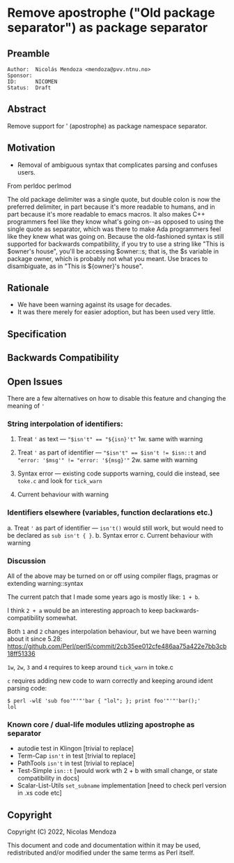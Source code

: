# Remove apostrophe ("Old package separator") as package separator

## Preamble

    Author:  Nicolás Mendoza <mendoza@pvv.ntnu.no>
    Sponsor:
    ID:      NICOMEN
    Status:  Draft

## Abstract

Remove support for ' (apostrophe) as package namespace separator.

## Motivation

* Removal of ambiguous syntax that complicates parsing and confuses users.

From perldoc perlmod

The old package delimiter was a single quote, but double colon is now the preferred delimiter, in part because it's more readable to humans, and in part because it's more readable to emacs macros. It also makes C++ programmers feel like they know what's going on--as opposed to using the single quote as separator, which was there to make Ada programmers feel like they knew what was going on. Because the old-fashioned syntax is still supported for backwards compatibility, if you try to use a string like "This is $owner's house", you'll be accessing $owner::s; that is, the $s variable in package owner, which is probably not what you meant. Use braces to disambiguate, as in "This is ${owner}'s house".

## Rationale

* We have been warning against its usage for decades.
* It was there merely for easier adoption, but has been used very little.

## Specification

## Backwards Compatibility

## Open Issues

There are a few alternatives on how to disable this feature and changing the meaning of `'`

### String interpolation of identifiers:

1. Treat `'` as text — `"$isn't" == "${isn}'t"` 
1w. same with warning

2. Treat `'` as part of identifier — `"$isn't" == $isn't != $isn::t` and `"error: '$msg'" != "error: '${msg}'"`
2w. same with warning

3. Syntax error — existing code supports warning, could die instead, see `toke.c` and look for `tick_warn`

4. Current behaviour with warning

### Identifiers elsewhere (variables, function declarations etc.)

a. Treat `'` as part of identifier — `isn't()` would still work, but would need to be declared as `sub isn't { }`.
b. Syntax error
c. Current behaviour with warning

### Discussion

All of the above may be turned on or off using compiler flags, pragmas or extending warning::syntax

The current patch that I made some years ago is mostly like: `1 + b`.

I think `2 + a` would be an interesting approach to keep backwards-compatibility somewhat. 

Both `1` and `2` changes interpolation behaviour, but we have been warning about it since 5.28: https://github.com/Perl/perl5/commit/2cb35ee012cfe486aa75a422e7bb3cb18ff51336

`1w`, `2w`, `3` and `4` requires to keep around `tick_warn` in toke.c

`c` requires adding new code to warn correctly and keeping around ident parsing code: 

```
$ perl -wlE 'sub foo'"'"'bar { "lol"; }; print foo'"'"'bar();'
lol
```

### Known core / dual-life modules utlizing apostrophe as separator

* autodie test in Klingon [trivial to replace]
* Term-Cap `isn't` in test [trivial to replace]
* PathTools `isn't` in test [trivial to replace]
* Test-Simple `isn::t` [would work wth 2 + b with small change, or state compatibility in docs]
* Scalar-List-Utils `set_subname` implementation [need to check perl version in .xs code etc]

## Copyright

Copyright (C) 2022, Nicolas Mendoza

This document and code and documentation within it may be used, redistributed and/or modified under the same terms as Perl itself.
